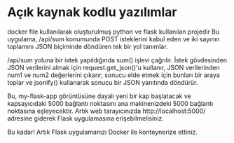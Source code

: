 # Açık kaynak kodlu yazılımlar
docker file kullanılarak oluşturulmuş python ve flask kullanılan projedir
Bu uygulama, /api/sum konumunda POST isteklerini kabul eden ve iki sayının toplamını JSON biçiminde döndüren tek bir yol tanımlar.

/api/sum yoluna bir istek yapıldığında sum() işlevi çağrılır. İstek gövdesinden JSON verilerini almak için request.get_json()'u kullanır, JSON verilerinden num1 ve num2 değerlerini çıkarır, sonucu elde etmek için bunları bir araya toplar ve jsonify() kullanarak sonucu bir JSON yanıtında döndürür.

Bu, my-flask-app görüntüsüne dayalı yeni bir kap başlatacak ve kapsayıcıdaki 5000 bağlantı noktasını ana makinenizdeki 5000 bağlantı noktasına eşleyecektir. Artık web tarayıcınızda http://localhost:5000/ adresine giderek Flask uygulamasına erişebilmelisiniz.

Bu kadar! Artık Flask uygulamanızı Docker ile konteynerize ettiniz.
